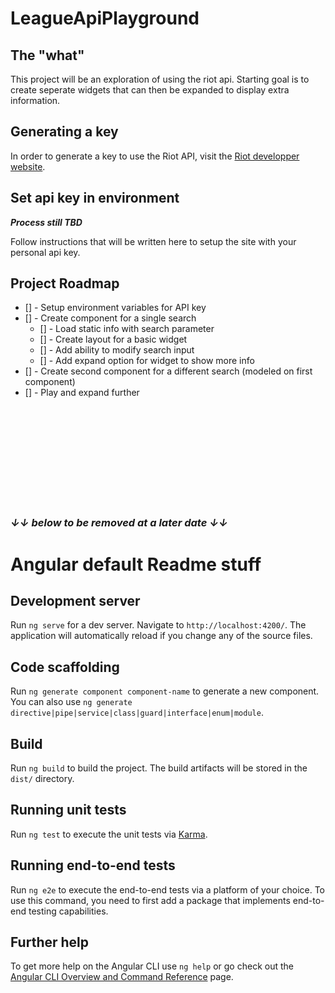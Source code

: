 # LeagueApiPlayground

## The "what"
This project will be an exploration of using the riot api. Starting goal is to create seperate widgets that can then be expanded to display extra information.

## Generating a key
In order to generate a key to use the Riot API, visit the [Riot developper website](https://developer.riotgames.com/). 

## Set api key in environment
***Process still TBD***

Follow instructions that will be written here to setup the site with your personal api key.

## Project Roadmap
<ul>
<li>[] - Setup environment variables for API key
<li>[] - Create component for a single search
  <ul>
    <li>[] - Load static info with search parameter
    <li>[] - Create layout for a basic widget
    <li>[] - Add ability to modify search input
    <li>[] - Add expand option for widget to show more info
  </ul>
<li>[] - Create second component for a different search (modeled on first component)
<li>[] - Play and expand further
</ul>


<br>
<br>
<br>
<br>
<br>
<br>
<br>
<br>
<br>

### *↓↓ below to be removed at a later date ↓↓*
# Angular default Readme stuff 


## Development server

Run `ng serve` for a dev server. Navigate to `http://localhost:4200/`. The application will automatically reload if you change any of the source files.

## Code scaffolding

Run `ng generate component component-name` to generate a new component. You can also use `ng generate directive|pipe|service|class|guard|interface|enum|module`.

## Build

Run `ng build` to build the project. The build artifacts will be stored in the `dist/` directory.

## Running unit tests

Run `ng test` to execute the unit tests via [Karma](https://karma-runner.github.io).

## Running end-to-end tests

Run `ng e2e` to execute the end-to-end tests via a platform of your choice. To use this command, you need to first add a package that implements end-to-end testing capabilities.

## Further help

To get more help on the Angular CLI use `ng help` or go check out the [Angular CLI Overview and Command Reference](https://angular.io/cli) page.
